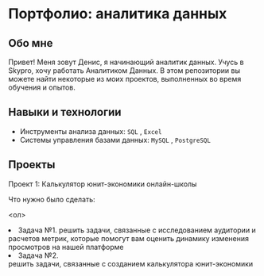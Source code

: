 #  Портфолио: аналитика данных

##  Обо мне

Привет! Меня зовут  Денис,  я  начинающий аналитик данных.
Учусь в  Skypro,  хочу работать  Аналитиком Данных.
В этом репозитории вы можете найти некоторые из моих проектов, выполненных во время обучения и опытов.


##  Навыки и технологии
- Инструменты анализа данных: ``SQL`` , ``Excel`` 
- Системы управления базами данных: ``MySQL`` , ``PostgreSQL``


##  Проекты
<p> Проект 1: Калькулятор юнит-экономики онлайн-школы</p>
<p>Что нужно было сделать:<p>
<ол>
  <li>Задача №1. </ли>
  решить задачи, связанные с исследованием аудитории и расчетов метрик, которые помогут вам оценить динамику изменения просмотров на нашей платформе
  <li>Задача №2.</li>
  решить задачи, связанные с созданием калькулятора юнит-экономики
   
